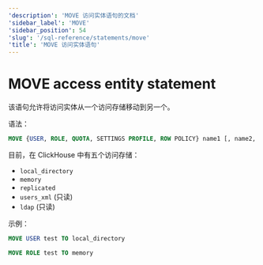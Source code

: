 ```yaml
---
'description': 'MOVE 访问实体语句的文档'
'sidebar_label': 'MOVE'
'sidebar_position': 54
'slug': '/sql-reference/statements/move'
'title': 'MOVE 访问实体语句'
---
```





# MOVE access entity statement

该语句允许将访问实体从一个访问存储移动到另一个。

语法：

```sql
MOVE {USER, ROLE, QUOTA, SETTINGS PROFILE, ROW POLICY} name1 [, name2, ...] TO access_storage_type
```

目前，在 ClickHouse 中有五个访问存储：
 - `local_directory`
 - `memory`
 - `replicated`
 - `users_xml` (只读)
 - `ldap` (只读)

示例：

```sql
MOVE USER test TO local_directory
```

```sql
MOVE ROLE test TO memory
```

